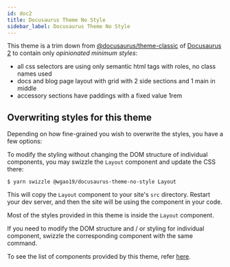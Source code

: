 ```yaml
---
id: doc2
title: Docusaurus Theme No Style
sidebar_label: Docusaurus Theme No Style
---
```


This theme is a trim down from [@docusaurus/theme-classic](https://github.com/facebook/docusaurus/tree/master/packages/docusaurus-theme-classic) of [Docusaurus 2](http://docusaurus-2.netlify.com/) to contain only _opinionated minimum styles_:

- all css selectors are using only semantic html tags with roles, no class names used
- docs and blog page layout with grid with 2 side sections and 1 main in middle
- accessory sections have paddings with a fixed value 1rem

## Overwriting styles for this theme

Depending on how fine-grained you wish to overwrite the styles, you have a few options:

To modify the styling without changing the DOM structure of individual components, you may swizzle the `Layout` component and update the CSS there:

```shell
$ yarn swizzle @wgao19/docusaurus-theme-no-style Layout
```

This will copy the `Layout` component to your site's `src` directory. Restart your dev server, and then the site will be using the component in your code.

Most of the styles provided in this theme is inside the `Layout` component.

If you need to modify the DOM structure and / or styling for individual component, swizzle the corresponding component with the same command.

To see the list of components provided by this theme, refer [here](./src/theme/).
